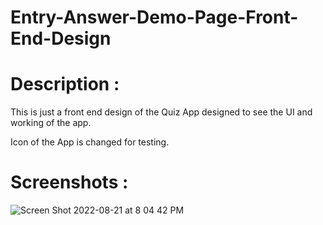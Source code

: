# Entry-Answer-Demo-Page-Front-End-Design
# Description :
This is just a front end design of the Quiz App designed to see the UI and working of the app.

Icon of the App is changed for testing.

# Screenshots :
![Screen Shot 2022-08-21 at 8 04 42 PM](https://user-images.githubusercontent.com/91545371/185796298-bd75b5b4-f61c-483c-8b0f-c38959dbc745.png)
